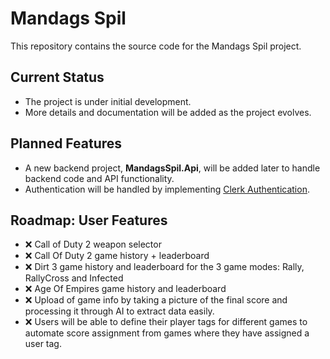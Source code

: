 # Mandags Spil

This repository contains the source code for the Mandags Spil project.

## Current Status

- The project is under initial development.
- More details and documentation will be added as the project evolves.

## Planned Features

- A new backend project, **MandagsSpil.Api**, will be added later to handle backend code and API functionality.
- Authentication will be handled by implementing [Clerk Authentication](https://clerk.com).

## Roadmap: User Features

- ❌ Call of Duty 2 weapon selector
- ❌ Call Of Duty 2 game history + leaderboard
- ❌ Dirt 3 game history and leaderboard for the 3 game modes: Rally, RallyCross and Infected
- ❌ Age Of Empires game history and leaderboard
- ❌ Upload of game info by taking a picture of the final score and processing it through AI to extract data easily. 
- ❌ Users will be able to define their player tags for different games to automate score assignment from games where they have assigned a user tag. 